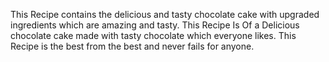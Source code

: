This Recipe contains the delicious and tasty chocolate cake with upgraded ingredients which are amazing and tasty. 
This Recipe Is Of a Delicious chocolate cake made with tasty chocolate which everyone likes.
This Recipe is the best from the best and never fails for anyone.
